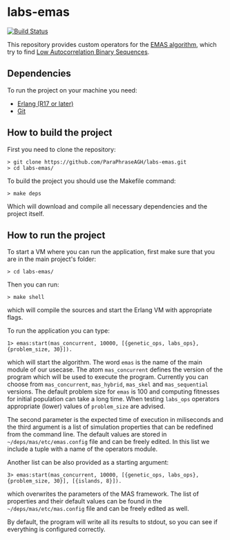 labs-emas
=========
[![Build Status](https://travis-ci.org/ParaPhraseAGH/labs-emas.svg?branch=master "Build Status")](https://travis-ci.org/ParaPhraseAGH/labs-emas)

This repository provides custom operators for the [EMAS algorithm](https://github.com/ParaPhraseAGH/erlang-emas), which try to find [Low Autocorrelation Binary Sequences](http://militzer.berkeley.edu/sequences.html).

## Dependencies

To run the project on your machine you need:

* [Erlang (R17 or later)](http://www.erlang.org/)
* [Git](http://git-scm.com/)

## How to build the project

First you need to clone the repository:

    > git clone https://github.com/ParaPhraseAGH/labs-emas.git
    > cd labs-emas/

To build the project you should use the Makefile command:

    > make deps
    
Which will download and compile all necessary dependencies and the project itself.

## How to run the project

To start a VM where you can run the application, first make sure that you are in the main project's folder:

    > cd labs-emas/
    
Then you can run:

    > make shell
    
which will compile the sources and start the Erlang VM with appropriate flags.

To run the application you can type:

    1> emas:start(mas_concurrent, 10000, [{genetic_ops, labs_ops}, {problem_size, 30}]).
  
which will start the algorithm. The word `emas` is the name of the main module of our usecase. The atom `mas_concurrent` defines the version of the program which will be used to execute the program. Currently you can choose from `mas_concurrent`, `mas_hybrid`, `mas_skel` and `mas_sequential` versions. The default problem size for `emas` is 100 and computing fitnesses for initial population can take a long time. When testing `labs_ops` operators appropriate (lower) values of `problem_size` are advised.

The second parameter is the expected time of execution in miliseconds and the third argument is a list of simulation properties that can be redefined from the command line. The default values are stored in `~/deps/mas/etc/emas.config` file and can be freely edited. In this list we include a tuple with a name of the operators module.

Another list can be also provided as a starting argument:

    3> emas:start(mas_concurrent, 10000, [{genetic_ops, labs_ops}, {problem_size, 30}], [{islands, 8}]).
    
which overwrites the parameters of the MAS framework. The list of properties and their default values can be found in the `~/deps/mas/etc/mas.config` file and can be freely edited as well.

By default, the program will write all its results to stdout, so you can see if everything is configured correctly.
